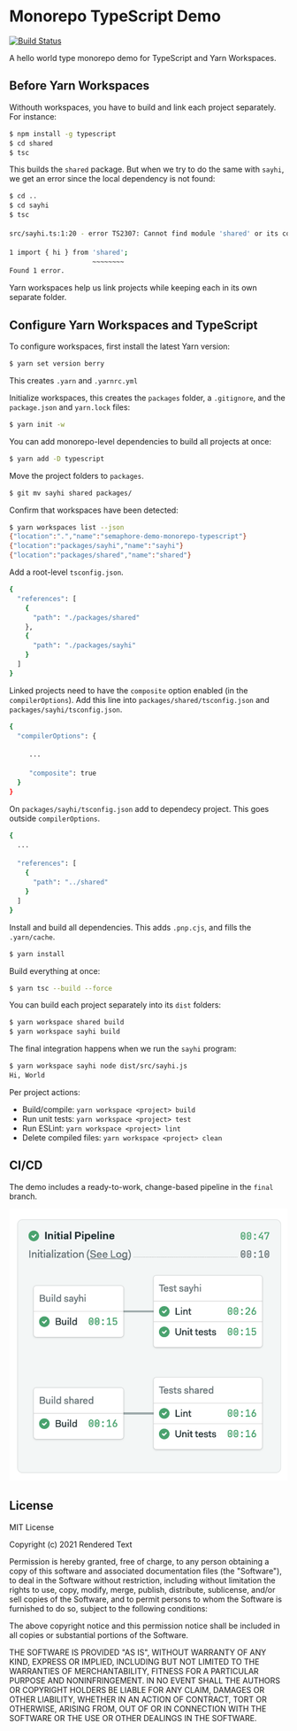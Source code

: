 # Monorepo TypeScript Demo

[![Build Status](https://semaphore-demos.semaphoreci.com/badges/semaphore-demo-monorepo-typescript/branches/final.svg)](https://semaphore-demos.semaphoreci.com/projects/semaphore-demo-monorepo-typescript)

A hello world type monorepo demo for TypeScript and Yarn Workspaces.

## Before Yarn Workspaces

Withouth workspaces, you have to build and link each project separately. For instance:

``` bash
$ npm install -g typescript
$ cd shared
$ tsc
```

This builds the `shared` package. But when we try to do the same with `sayhi`, we get an error since the local dependency is not found:

``` bash
$ cd ..
$ cd sayhi
$ tsc

src/sayhi.ts:1:20 - error TS2307: Cannot find module 'shared' or its corresponding type declarations.

1 import { hi } from 'shared';
                     ~~~~~~~~
Found 1 error.
```

Yarn workspaces help us link projects while keeping each in its own separate folder.

## Configure Yarn Workspaces and TypeScript

To configure workspaces, first install the latest Yarn version:


``` bash
$ yarn set version berry
```

This creates `.yarn` and `.yarnrc.yml`

Initialize workspaces, this creates the `packages` folder, a `.gitignore`, and the `package.json` and `yarn.lock` files:


``` bash
$ yarn init -w
```

You can add monorepo-level dependencies to build all projects at once:

``` bash
$ yarn add -D typescript
```

Move the project folders to `packages`.

``` bash
$ git mv sayhi shared packages/
```

Confirm that workspaces have been detected:

``` bash
$ yarn workspaces list --json
{"location":".","name":"semaphore-demo-monorepo-typescript"}
{"location":"packages/sayhi","name":"sayhi"}
{"location":"packages/shared","name":"shared"}
```

Add a root-level `tsconfig.json`.


``` bash
{
  "references": [
    {
      "path": "./packages/shared"
    },
    {
      "path": "./packages/sayhi"
    }
  ]
}
```

Linked projects need to have the `composite` option enabled (in the `compilerOptions`). Add this line into `packages/shared/tsconfig.json` and `packages/sayhi/tsconfig.json`.

``` bash
{
  "compilerOptions": {

     ...

     "composite": true
  }
}
```

On `packages/sayhi/tsconfig.json` add to dependecy project. This goes outside `compilerOptions`.

``` bash
{
  ...

  "references": [
    {
      "path": "../shared"
    }
  ]
}
```

Install and build all dependencies. This adds `.pnp.cjs`, and fills the `.yarn/cache`.

``` bash
$ yarn install
```

Build everything at once:

``` bash
$ yarn tsc --build --force
```

You can build each project separately into its `dist` folders:

``` bash
$ yarn workspace shared build
$ yarn workspace sayhi build
```

The final integration happens when we run the `sayhi` program:

``` bash
$ yarn workspace sayhi node dist/src/sayhi.js
Hi, World
```

Per project actions:
- Build/compile: `yarn workspace <project> build`
- Run unit tests: `yarn workspace <project> test`
- Run ESLint: `yarn workspace <project> lint`
- Delete compiled files: `yarn workspace <project> clean`

## CI/CD

The demo includes a ready-to-work, change-based pipeline in the `final` branch.

![](./public/pipeline.png)

## License

MIT License

Copyright (c) 2021 Rendered Text

Permission is hereby granted, free of charge, to any person obtaining a copy of this software and associated documentation files (the "Software"), to deal in the Software without restriction, including without limitation the rights to use, copy, modify, merge, publish, distribute, sublicense, and/or sell copies of the Software, and to permit persons to whom the Software is furnished to do so, subject to the following conditions:

The above copyright notice and this permission notice shall be included in all copies or substantial portions of the Software.

THE SOFTWARE IS PROVIDED "AS IS", WITHOUT WARRANTY OF ANY KIND, EXPRESS OR IMPLIED, INCLUDING BUT NOT LIMITED TO THE WARRANTIES OF MERCHANTABILITY, FITNESS FOR A PARTICULAR PURPOSE AND NONINFRINGEMENT. IN NO EVENT SHALL THE AUTHORS OR COPYRIGHT HOLDERS BE LIABLE FOR ANY CLAIM, DAMAGES OR OTHER LIABILITY, WHETHER IN AN ACTION OF CONTRACT, TORT OR OTHERWISE, ARISING FROM, OUT OF OR IN CONNECTION WITH THE SOFTWARE OR THE USE OR OTHER DEALINGS IN THE SOFTWARE.
